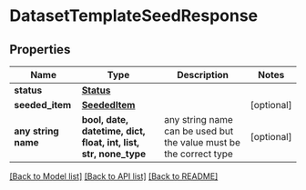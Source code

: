 # DatasetTemplateSeedResponse


## Properties
Name | Type | Description | Notes
------------ | ------------- | ------------- | -------------
**status** | [**Status**](Status.md) |  | 
**seeded_item** | [**SeededItem**](SeededItem.md) |  | [optional] 
**any string name** | **bool, date, datetime, dict, float, int, list, str, none_type** | any string name can be used but the value must be the correct type | [optional]

[[Back to Model list]](../README.md#documentation-for-models) [[Back to API list]](../README.md#documentation-for-api-endpoints) [[Back to README]](../README.md)



